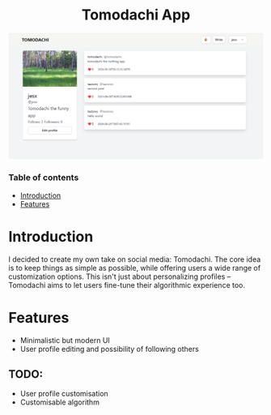 <div align="center">

# Tomodachi App
![screenshot](https://raw.githubusercontent.com/0xWS/tomodachi/refs/heads/main/screenshot2.png)

</div>

### Table of contents
- [Introduction](#introduction)
- [Features](#features)

# Introduction
I decided to create my own take on social media: Tomodachi. The core idea is to keep things as simple as possible, while offering users a wide range of customization options. This isn't just about personalizing profiles – Tomodachi aims to let users fine-tune their algorithmic experience too.

# Features
- Minimalistic but modern UI
- User profile editing and possibility of following others
## TODO:
- User profile customisation
- Customisable algorithm